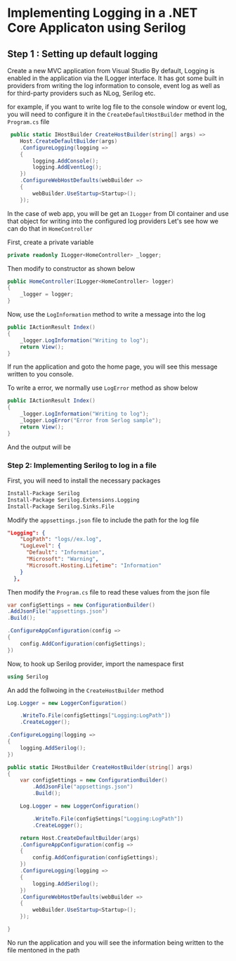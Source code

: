 # Implementing Logging in a .NET Core Applicaton using Serilog

## Step 1 : Setting up default logging

Create a new MVC application from Visual Studio
By default, Logging is enabled in the application via the ILogger interface. It has got some built in providers from writing the log information to console, event log as well as for third-party providers such as NLog, Serilog etc.

for example, if you want to write log file to the console window or event log, you will need to configure it in the `CreateDefaultHostBuilder` method in the `Program.cs` file

```csharp
 public static IHostBuilder CreateHostBuilder(string[] args) =>
    Host.CreateDefaultBuilder(args)
    .ConfigureLogging(logging =>
    {
        logging.AddConsole();
        logging.AddEventLog();
    })
    .ConfigureWebHostDefaults(webBuilder =>
    {
        webBuilder.UseStartup<Startup>();
    });
```

In the case of web app, you will be get an `ILogger` from DI container and use that object for writing into the configured log providers
Let's see how we can do that in `HomeController`

First, create a private variable

```csharp
private readonly ILogger<HomeController> _logger;
```

Then modify to constructor as shown below

```csharp
public HomeController(ILogger<HomeController> logger)
{
    _logger = logger;
}
```

Now, use the `LogInformation` method to write a message into the log

```csharp
public IActionResult Index()
{
    _logger.LogInformation("Writing to log");
    return View();
}
```

If run the application and goto the home page, you will see this message written to you console.

To write a error, we normally use `LogError` method as show below

```csharp
public IActionResult Index()
{
    _logger.LogInformation("Writing to log");
    _logger.LogError("Error from Serlog sample");
    return View();
}
```

And the output will be

### Step 2: Implementing Serilog to log in a file

First, you will need to install the necessary packages

```bash
Install-Package Serilog
Install-Package Serilog.Extensions.Logging
Install-Package Serilog.Sinks.File
```

Modify the `appsettings.json` file to include the path for the log file

```json
"Logging": {
    "LogPath": "logs//ex.log",
    "LogLevel": {
      "Default": "Information",
      "Microsoft": "Warning",
      "Microsoft.Hosting.Lifetime": "Information"
    }
  },
```

Then modify the `Program.cs` file to read these values from the json file

```csharp
var configSettings = new ConfigurationBuilder()
.AddJsonFile("appsettings.json")
.Build();

.ConfigureAppConfiguration(config =>
{
    config.AddConfiguration(configSettings);
})
```

Now, to hook up Serilog provider, import the namespace first

```csharp
using Serilog
```

An add the follwoing in the `CreateHostBuilder` method

```csharp
Log.Logger = new LoggerConfiguration()

    .WriteTo.File(configSettings["Logging:LogPath"])
    .CreateLogger();

.ConfigureLogging(logging =>
{
    logging.AddSerilog();
})
```

```csharp
public static IHostBuilder CreateHostBuilder(string[] args)
{
    var configSettings = new ConfigurationBuilder()
        .AddJsonFile("appsettings.json")
        .Build();

    Log.Logger = new LoggerConfiguration()

        .WriteTo.File(configSettings["Logging:LogPath"])
        .CreateLogger();

    return Host.CreateDefaultBuilder(args)
    .ConfigureAppConfiguration(config =>
    {
        config.AddConfiguration(configSettings);
    })
    .ConfigureLogging(logging =>
    {
        logging.AddSerilog();
    })
    .ConfigureWebHostDefaults(webBuilder =>
    {
        webBuilder.UseStartup<Startup>();
    });

}
```

No run the application and you will see the information being written to the file mentoned in the path
